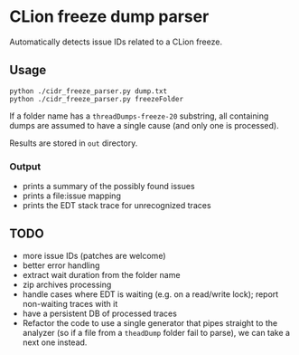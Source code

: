 # CLion freeze dump parser

Automatically detects issue IDs related to a CLion freeze.

## Usage

```
python ./cidr_freeze_parser.py dump.txt
python ./cidr_freeze_parser.py freezeFolder
```

If a folder name has a `threadDumps-freeze-20` substring, all containing dumps
are assumed to have a single cause (and only one is processed).

Results are stored in `out` directory.    

### Output

- prints a summary of the possibly found issues
- prints a file:issue mapping
- prints the EDT stack trace for unrecognized traces 

## TODO

- more issue IDs (patches are welcome)
- better error handling
- extract wait duration from the folder name
- zip archives processing
- handle cases where EDT is waiting (e.g. on a read/write lock); report non-waiting traces with it
- have a persistent DB of processed traces
- Refactor the code to use a single generator that pipes straight to the analyzer
(so if a file from a `theadDump` folder fail to parse), we can take a next one instead.